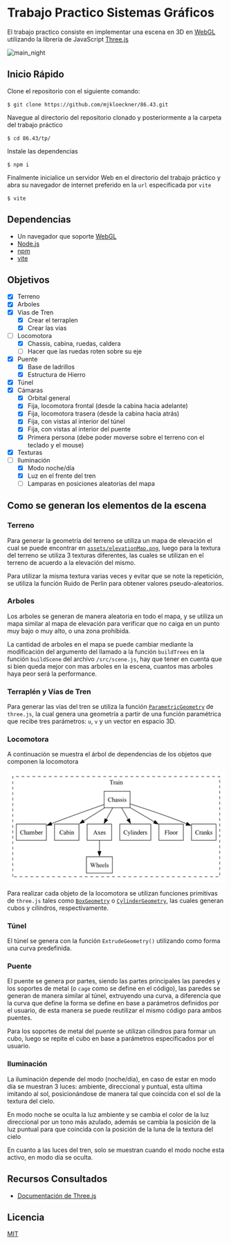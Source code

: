 # Trabajo Practico Sistemas Gráficos

El trabajo practico consiste en implementar una escena en 3D en
[WebGL](https://www.khronos.org/webgl/) utilizando la librería de JavaScript
[Three.js](https://threejs.org/)

![main_night](https://github.com/mjkloeckner/86.43-tp/assets/64109770/7c6c5819-63ce-485b-8b1c-766ff1cca611)

## Inicio Rápido

Clone el repositorio con el siguiente comando:

```console
$ git clone https://github.com/mjkloeckner/86.43.git
```

Navegue al directorio del repositorio clonado y posteriormente a la carpeta del
trabajo práctico

```console
$ cd 86.43/tp/
```

Instale las dependencias

```console
$ npm i
```

Finalmente inicialice un servidor Web en el directorio del trabajo práctico y
abra su navegador de internet preferido en la `url` especificada por `vite`

```console
$ vite
```

## Dependencias

* Un navegador que soporte [WebGL](https://get.webgl.org/)
* [Node.js](https://nodejs.org/)
* [npm](https://www.npmjs.com/)
* [vite](https://www.npmjs.com/package/vite)

## Objetivos

* [X] Terreno
* [X] Arboles
* [X] Vias de Tren
    - [X] Crear el terraplen
    - [X] Crear las vias
* [ ] Locomotora
    - [X] Chassis, cabina, ruedas, caldera
    - [ ] Hacer que las ruedas roten sobre su eje
* [X] Puente
    - [X] Base de ladrillos
    - [X] Estructura de Hierro
* [X] Túnel
* [X] Cámaras
    - [X] Orbital general
    - [X] Fija, locomotora frontal (desde la cabina hacia adelante)
    - [X] Fija, locomotora trasera (desde la cabina hacia atrás)
    - [X] Fija, con vistas al interior del túnel
    - [X] Fija, con vistas al interior del puente
    - [X] Primera persona (debe poder moverse sobre el terreno con el teclado y el mouse)
* [X] Texturas
* [ ] Iluminación
    - [X] Modo noche/día
    - [X] Luz en el frente del tren
    - [ ] Lamparas en posiciones aleatorias del mapa

## Como se generan los elementos de la escena

### Terreno

Para generar la geometría del terreno se utiliza un mapa de elevación el cual se
puede encontrar en [`assets/elevationMap.png`](./assets/elevationMap.png), luego
para la textura del terreno se utiliza 3 texturas diferentes, las cuales
se utilizan en el terreno de acuerdo a la elevación del mismo.

Para utilizar la misma textura varias veces y evitar que se note la repetición,
se utiliza la función Ruido de Perlin para obtener valores pseudo-aleatorios.

### Arboles

Los arboles se generan de manera aleatoria en todo el mapa, y se utiliza un mapa
similar al mapa de elevación para verificar que no caiga en un punto muy bajo o
muy alto, o una zona prohibida.

La cantidad de arboles en el mapa se puede cambiar mediante la modificación del
argumento del llamado a la función `buildTrees` en la función `buildScene` del
archivo `/src/scene.js`, hay que tener en cuenta que si bien queda mejor con
mas arboles en la escena, cuantos mas arboles haya peor será la performance.

### Terraplén y Vías de Tren

Para generar las vías del tren se utiliza la función
[`ParametricGeometry`](https://threejs.org/docs/index.html?q=param#examples/en/geometries/ParametricGeometry)
de `three.js`, la cual genera una geometría a partir de una función paramétrica
que recibe tres parámetros: `u`, `v` y un vector en espacio 3D.

### Locomotora

A continuación se muestra el árbol de dependencias de los objetos que componen
la locomotora

![Objeto tren: árbol de dependencia](./train-tree.png)

Para realizar cada objeto de la locomotora se utilizan funciones primitivas de `three.js` tales como
[`BoxGeometry`](https://threejs.org/docs/index.html?q=box#api/en/geometries/BoxGeometry) o
[`CylinderGeometry`](https://threejs.org/docs/index.html?q=cylin#api/en/geometries/CylinderGeometry),
las cuales generan cubos y cilindros, respectivamente.

### Túnel

El túnel se genera con la función `ExtrudeGeometry()` utilizando como forma una
curva predefinida.

### Puente

El puente se genera por partes, siendo las partes principales las paredes y los
soportes de metal (o `cage` como se define en el código), las paredes se generan
de manera similar al túnel, extruyendo una curva, a diferencia que la curva que
define la forma se define en base a parámetros definidos por el
usuario, de esta manera se puede reutilizar el mismo código para ambos puentes.

Para los soportes de metal del puente se utilizan cilindros para formar un cubo,
luego se repite el cubo en base a parámetros especificados por el usuario.

### Iluminación

La iluminación depende del modo (noche/día), en caso de estar en modo día se
muestran 3 luces: ambiente, direccional y puntual, esta ultima imitando al sol,
posicionándose de manera tal que coincida con el sol de la textura del cielo.

En modo noche se oculta la luz ambiente y se cambia el color de la luz
direccional por un tono más azulado, además se cambia la posición de la luz
puntual para que coincida con la posición de la luna de la textura del cielo

En cuanto a las luces del tren, solo se muestran cuando el modo noche esta
activo, en modo día se oculta.

## Recursos Consultados

* [Documentación de Three.js](https://threejs.org/docs/index.html#manual/en/introduction/Creating-a-scene)

## Licencia

[MIT](./LICENSE)

